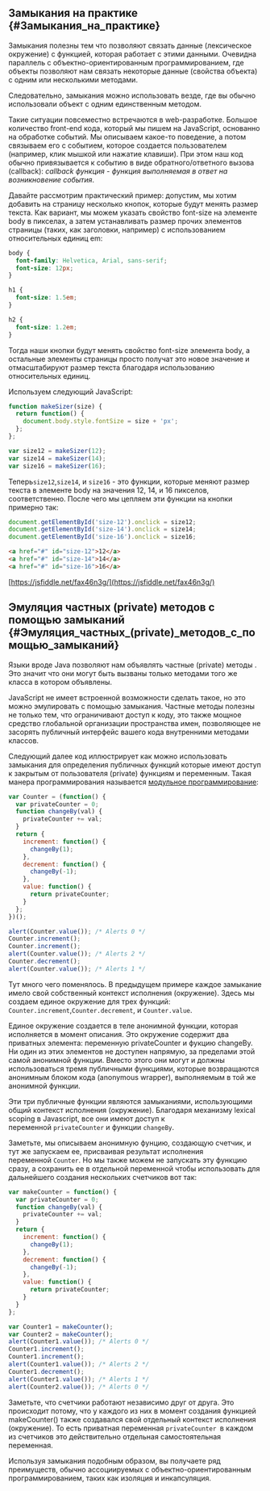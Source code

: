 ## Замыкания на практике {#Замыкания_на_практике}

Замыкания полезны тем что позволяют связать данные \(лексическое окружение\) с функцией, которая работает с этими данными. Очевидна параллель с объектно-ориентированным программированием, где объекты позволяют нам связать некоторые данные \(свойства объекта\) с одним или несколькими методами.

Следовательно, замыкания можно использовать везде, где вы обычно использовали объект с одним единственным методом.

Такие ситуации повсеместно встречаются в web-разработке. Большое количество front-end кода, который мы пишем на JavaScript, основанно на обработке событий. Мы описываем какое-то поведение, а потом связываем его с событием, которое создается пользователем \(например, клик мышкой или нажатие клавиши\). При этом наш код обычно привязывается к событию в виде обратного/ответного вызова \(callback\): _callback функция - функция выполняемая в ответ на возникновение события_.

Давайте рассмотрим практический пример: допустим, мы хотим добавить на страницу несколько кнопок, которые будут менять размер текста. Как вариант, мы можем указать свойство font-size на элементе body в пикселах, а затем устанавливать размер прочих элементов страницы \(таких, как заголовки, например\) с использованием относительных единиц em:

```css
body {
  font-family: Helvetica, Arial, sans-serif;
  font-size: 12px;
}

h1 {
  font-size: 1.5em;
}

h2 {
  font-size: 1.2em;
}
```

Тогда наши кнопки будут менять свойство font-size элемента body, а остальные элементы страницы просто получат это новое значение и отмасштабируют размер текста благодаря использованию относительных единиц.

Используем следующий JavaScript:

```js
function makeSizer(size) {
  return function() {
    document.body.style.fontSize = size + 'px';
  };
};

var size12 = makeSizer(12);
var size14 = makeSizer(14);
var size16 = makeSizer(16);
```

Теперь`size12`,`size14`, и `size16` - это функции, которые меняют размер текста в элементе body на значения 12, 14, и 16 пикселов, соответственно. После чего мы цепляем эти функции на кнопки примерно так:

```js
document.getElementById('size-12').onclick = size12;
document.getElementById('size-14').onclick = size14;
document.getElementById('size-16').onclick = size16;
```

```markdown
<a href="#" id="size-12">12</a>
<a href="#" id="size-14">14</a>
<a href="#" id="size-16">16</a>
```

[https://jsfiddle.net/fax46n3g/](https://jsfiddle.net/fax46n3g/)

## Эмуляция частных \(private\) методов с помощью замыканий {#Эмуляция_частных_(private)_методов_с_помощью_замыканий}

Языки вроде Java позволяют нам объявлять частные \(private\) методы . Это значит что они могут быть вызваны только методами того же класса в котором объявлены.

JavaScript не имеет встроенной возможности сделать такое, но это можно эмулировать с помощью замыкания. Частные методы полезны не только тем, что ограничивают доступ к коду, это также мощное средство глобальной организации пространства имен, позволяющее не засорять публичный интерфейс вашего кода внутренними методами классов.

Следующий далее код иллюстрирует как можно использовать замыкания для определения публичных функций которые имеют доступ к закрытым от пользователя \(private\) функциям и переменным. Такая манера программирования называется [модульное программирование](http://www.google.com/search?q=javascript+module+pattern):

```js
var Counter = (function() {
  var privateCounter = 0;
  function changeBy(val) {
    privateCounter += val;
  }
  return {
    increment: function() {
      changeBy(1);
    },
    decrement: function() {
      changeBy(-1);
    },
    value: function() {
      return privateCounter;
    }
  };   
})();

alert(Counter.value()); /* Alerts 0 */
Counter.increment();
Counter.increment();
alert(Counter.value()); /* Alerts 2 */
Counter.decrement();
alert(Counter.value()); /* Alerts 1 */
```

Тут много чего поменялось. В предыдущем примере каждое замыкание имело свой собственный контекст исполнения \(окружение\). Здесь мы создаем единое окружение для трех функций: `Counter.increment`,`Counter.decrement`, и `Counter.value`.

Единое окружение создается в теле анонимной функции, которая исполняется в момент описания. Это окружение содержит два приватных элемента: переменную privateCounter и фукцию changeBy. Ни один из этих элементов не доступен напрямую, за пределами этой самой анонимной функции. Вместо этого они могут и должны использоваться тремя публичными функциями, которые возвращаются анонимным блоком кода \(anonymous wrapper\), выполняемым в той же анонимной функции.

Эти три публичные функции являются замыканиями, использующими общий контекст исполнения \(окружение\). Благодаря механизму lexical scoping в Javascript, все они имеют доступ к переменной `privateCounter` и функции `changeBy`.

Заметьте, мы описываем анонимную фунцию, создающую счетчик, и тут же запускаем ее, присваивая результат исполнения переменной `Counter`. Но мы также можем не запускать эту функцию сразу, а сохранить ее в отдельной переменной чтобы использовать для дальнейшего создания нескольких счетчиков вот так:

```js
var makeCounter = function() {
  var privateCounter = 0;
  function changeBy(val) {
    privateCounter += val;
  }
  return {
    increment: function() {
      changeBy(1);
    },
    decrement: function() {
      changeBy(-1);
    },
    value: function() {
      return privateCounter;
    }
  }  
};

var Counter1 = makeCounter();
var Counter2 = makeCounter();
alert(Counter1.value()); /* Alerts 0 */
Counter1.increment();
Counter1.increment();
alert(Counter1.value()); /* Alerts 2 */
Counter1.decrement();
alert(Counter1.value()); /* Alerts 1 */
alert(Counter2.value()); /* Alerts 0 */
```

Заметьте, что счетчики работают независимо друг от друга. Это происходит потому, что у каждого из них в момент создания функцией makeCounter\(\) также создавался свой отдельный контекст исполнения \(окружение\). То есть приватная переменная `privateCounter `в каждом из счетчиков это действительно отдельная самостоятельная переменная.

Используя замыкания подобным образом, вы получаете ряд преимуществ, обычно ассоциируемых с объектно-ориентированным программированием, таких как изоляция и инкапсуляция.

